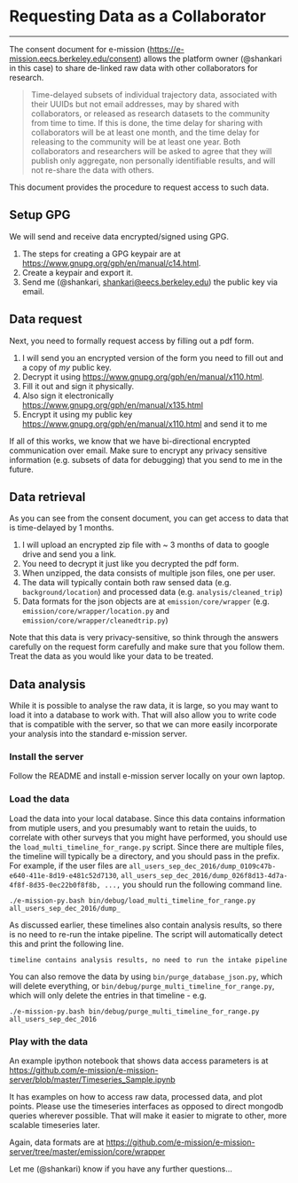 # Requesting Data as a Collaborator
---

The consent document for e-mission (https://e-mission.eecs.berkeley.edu/consent) allows the platform owner (@shankari in this case) to share de-linked raw data with other collaborators for research.

> Time-delayed subsets of individual trajectory data, associated with their UUIDs but not email addresses, may by shared with collaborators, or released as research datasets to the community from time to time. If this is done, the time delay for sharing with collaborators will be at least one month, and the time delay for releasing to the community will be at least one year. Both collaborators and researchers will be asked to agree that they will publish only aggregate, non personally identifiable results, and will not re-share the data with others. 

This document provides the procedure to request access to such data.

## Setup GPG ##

We will send and receive data encrypted/signed using GPG.
1. The steps for creating a GPG keypair are at https://www.gnupg.org/gph/en/manual/c14.html.
1. Create a keypair and export it.
1. Send me (@shankari, shankari@eecs.berkeley.edu) the public key via email.

## Data request ##

Next, you need to formally request access by filling out a pdf form.

1. I will send you an encrypted version of the form you need to fill out and a copy of *my* public key.
1. Decrypt it using https://www.gnupg.org/gph/en/manual/x110.html.
1. Fill it out and sign it physically.
1. Also sign it electronically https://www.gnupg.org/gph/en/manual/x135.html
1. Encrypt it using my public key https://www.gnupg.org/gph/en/manual/x110.html and send it to me

If all of this works, we know that we have bi-directional encrypted communication over email. Make sure to encrypt any privacy sensitive information (e.g. subsets of data for debugging) that you send to me in the future.

## Data retrieval ##

As you can see from the consent document, you can get access to data that is time-delayed by 1 months.

1. I will upload an encrypted zip file with ~ 3 months of data to google drive and send you a link.
1. You need to decrypt it just like you decrypted the pdf form.
1. When unzipped, the data consists of multiple json files, one per user.
1. The data will typically contain both raw sensed data (e.g. `background/location`) and processed data (e.g. `analysis/cleaned_trip`)
1. Data formats for the json objects are at `emission/core/wrapper` (e.g. `emission/core/wrapper/location.py` and `emission/core/wrapper/cleanedtrip.py`)

Note that this data is very privacy-sensitive, so think through the answers carefully on the request form carefully and make sure that you follow them. Treat the data as you would like your data to be treated.

## Data analysis ##

While it is possible to analyse the raw data, it is large, so you may want to load it into a database to work with. That will also allow you to write code that is compatible with the server, so that we can more easily incorporate your analysis into the standard e-mission server.

### Install the server ###
Follow the README and install e-mission server locally on your own laptop.

### Load the data ###
Load the data into your local database. Since this data contains information from mutiple users, and you presumably want to retain the uuids, to correlate with other surveys that you might have performed, you should use the `load_multi_timeline_for_range.py` script. Since there are multiple files, the timeline will typically be a directory, and you should pass in the prefix. For example, if the user files are `all_users_sep_dec_2016/dump_0109c47b-e640-411e-8d19-e481c52d7130`, `all_users_sep_dec_2016/dump_026f8d13-4d7a-4f8f-8d35-0ec22b0f8f8b, ...,` you should run the following command line.

```
./e-mission-py.bash bin/debug/load_multi_timeline_for_range.py all_users_sep_dec_2016/dump_
```
As discussed earlier, these timelines also contain analysis results, so there is no need to re-run the intake pipeline. The script will automatically detect this and print the following line.

```
timeline contains analysis results, no need to run the intake pipeline
```

You can also remove the data by using `bin/purge_database_json.py`, which will delete everything, or `bin/debug/purge_multi_timeline_for_range.py`, which will only delete the entries in that timeline - e.g.

```
./e-mission-py.bash bin/debug/purge_multi_timeline_for_range.py all_users_sep_dec_2016
```

### Play with the data ###

An example ipython notebook that shows data access parameters is at
https://github.com/e-mission/e-mission-server/blob/master/Timeseries_Sample.ipynb

It has examples on how to access raw data, processed data, and plot points.
Please use the timeseries interfaces as opposed to direct mongodb queries wherever possible.
That will make it easier to migrate to other, more scalable timeseries later.

Again, data formats are at 
https://github.com/e-mission/e-mission-server/tree/master/emission/core/wrapper

Let me (@shankari) know if you have any further questions...
